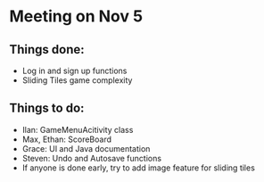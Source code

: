 # Meeting on Nov 5

## Things done:
* Log in and sign up functions
* Sliding Tiles game complexity

## Things to do:
* Ilan: GameMenuAcitivity class
* Max, Ethan: ScoreBoard
* Grace: UI and Java documentation
* Steven: Undo and Autosave functions
* If anyone is done early, try to add image feature for sliding tiles